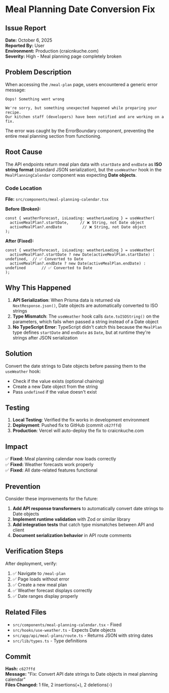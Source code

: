 # Meal Planning Date Conversion Fix

## Issue Report
**Date:** October 6, 2025  
**Reported By:** User  
**Environment:** Production (craicnkuche.com)  
**Severity:** High - Meal planning page completely broken

## Problem Description
When accessing the `/meal-plan` page, users encountered a generic error message:
```
Oops! Something went wrong

We're sorry, but something unexpected happened while preparing your recipe.
Our kitchen staff (developers) have been notified and are working on a fix.
```

The error was caught by the ErrorBoundary component, preventing the entire meal planning section from functioning.

## Root Cause
The API endpoints return meal plan data with `startDate` and `endDate` as **ISO string format** (standard JSON serialization), but the `useWeather` hook in the `MealPlanningCalendar` component was expecting **Date objects**.

### Code Location
**File:** `src/components/meal-planning-calendar.tsx`

**Before (Broken):**
```tsx
const { weatherForecast, isLoading: weatherLoading } = useWeather(
  activeMealPlan?.startDate,     // ❌ String, not Date object
  activeMealPlan?.endDate         // ❌ String, not Date object
);
```

**After (Fixed):**
```tsx
const { weatherForecast, isLoading: weatherLoading } = useWeather(
  activeMealPlan?.startDate ? new Date(activeMealPlan.startDate) : undefined,  // ✅ Converted to Date
  activeMealPlan?.endDate ? new Date(activeMealPlan.endDate) : undefined       // ✅ Converted to Date
);
```

## Why This Happened
1. **API Serialization**: When Prisma data is returned via `NextResponse.json()`, Date objects are automatically converted to ISO strings
2. **Type Mismatch**: The `useWeather` hook calls `date.toISOString()` on the parameters, which fails when passed a string instead of a Date object
3. **No TypeScript Error**: TypeScript didn't catch this because the `MealPlan` type defines `startDate` and `endDate` as `Date`, but at runtime they're strings after JSON serialization

## Solution
Convert the date strings to Date objects before passing them to the `useWeather` hook:
- Check if the value exists (optional chaining)
- Create a new Date object from the string
- Pass `undefined` if the value doesn't exist

## Testing
1. **Local Testing**: Verified the fix works in development environment
2. **Deployment**: Pushed fix to GitHub (commit `c627ffd`)
3. **Production**: Vercel will auto-deploy the fix to craicnkuche.com

## Impact
✅ **Fixed:** Meal planning calendar now loads correctly  
✅ **Fixed:** Weather forecasts work properly  
✅ **Fixed:** All date-related features functional  

## Prevention
Consider these improvements for the future:
1. **Add API response transformers** to automatically convert date strings to Date objects
2. **Implement runtime validation** with Zod or similar library
3. **Add integration tests** that catch type mismatches between API and client
4. **Document serialization behavior** in API route comments

## Verification Steps
After deployment, verify:
1. ✅ Navigate to `/meal-plan`
2. ✅ Page loads without error
3. ✅ Create a new meal plan
4. ✅ Weather forecast displays correctly
5. ✅ Date ranges display properly

## Related Files
- `src/components/meal-planning-calendar.tsx` - Fixed
- `src/hooks/use-weather.ts` - Expects Date objects
- `src/app/api/meal-plans/route.ts` - Returns JSON with string dates
- `src/lib/types.ts` - Type definitions

## Commit
**Hash:** `c627ffd`  
**Message:** "Fix: Convert API date strings to Date objects in meal planning calendar"  
**Files Changed:** 1 file, 2 insertions(+), 2 deletions(-)
